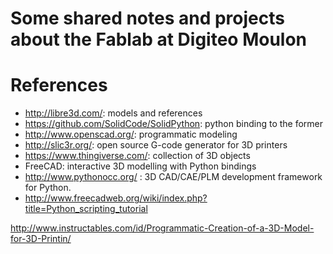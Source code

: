Some shared notes and projects about the Fablab at Digiteo Moulon
=================================================================


# References
- http://libre3d.com/: models and references
- https://github.com/SolidCode/SolidPython: python binding to the former
- http://www.openscad.org/: programmatic modeling
- http://slic3r.org/: open source G-code generator for 3D printers
- https://www.thingiverse.com/: collection of 3D objects
- FreeCAD: interactive 3D modelling with Python bindings
- http://www.pythonocc.org/ : 3D CAD/CAE/PLM development framework for Python.
- http://www.freecadweb.org/wiki/index.php?title=Python_scripting_tutorial

http://www.instructables.com/id/Programmatic-Creation-of-a-3D-Model-for-3D-Printin/
